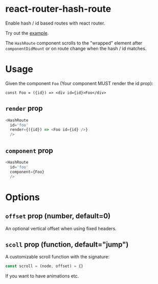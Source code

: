 # react-router-hash-route
Enable hash / id based routes with react router.

Try out the [example](https://react-router-hash-route).

The `HashRoute` component scrolls to the "wrapped" element after `componentDidMount` or on route change when the hash / id matches.

# Usage

Given the component `Foo` (Your component MUST render the id prop):

```
const Foo = ({id}) => <div id={id}>Foo</div>
```

## `render` prop

```js
<HashRoute 
  id='foo'
  render={({id}) => <Foo id={id} />} 
  />
```

## `component` prop

```js
<HashRoute
  id='foo'
  component={Foo}
  />
```

# Options

## `offset` prop (number, default=0)

An optional vertical offset when using fixed headers.

## `scoll` prop (function, default="jump")

A customizable scroll function with the signature:

```js
const scroll = (node, offset) = {}
```

If you want to have animations etc.
